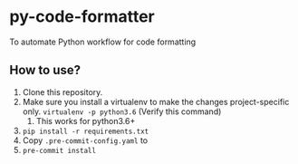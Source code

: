 # py-code-formatter
To automate Python workflow for code formatting

## How to use?
1. Clone this repository.
2. Make sure you install a virtualenv to make the changes project-specific only.
   `virtualenv -p python3.6` (Verify this command)
   1. This works for python3.6+
3. `pip install -r requirements.txt`
4. Copy `.pre-commit-config.yaml` to 
5. `pre-commit install`

